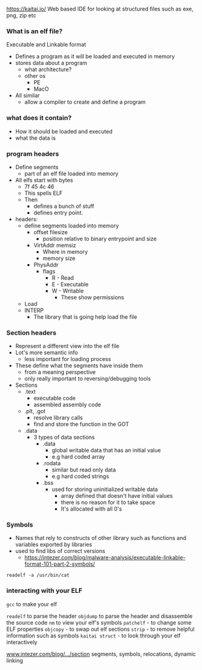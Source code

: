 

https://kaitai.io/
Web based IDE for looking at structured files such as exe, png, zip etc
### What is an elf file?

Executable and Linkable format
- Defines a program as it will be loaded and executed in memory
- stores data about a program
	- what architecture?
	- other os
		- PE
		- MacO
- All similar
	- allow a compiler to create and define a program

### what does it contain?
- How it should be loaded and executed
- what the data is

### program headers
- Define segments
	- part of an elf file loaded into memory
- All elfs start with bytes 
	- 7f 45 4c 46
	- This spells ELF
	- Then
		- defines a bunch of stuff
		- defines entry point.
- headers:
	- define segments loaded into memory
		- offset filesize
			- position relative to binary entrypoint and size
		- VirtAddr memsiz
			- Where in memory
			- memory size
		- PhysAddr
			- flags
				- R - Read
				- E - Executable
				- W - Writable
					- These show permissions
	- Load
	- INTERP
		- The library that is going help load the file

### Section headers
- Represent a different view into the elf file
- Lot's more semantic info
	- less important for loading process
- These define what the segments have inside them
	- from a meaning perspective
	- only really important to reversing/debugging tools
- Sections
	- .text
		- executable code
		- assembled assembly code
	- .plt, .got
		- resolve library calls
		- find and store the function in the GOT
	- .data
		- 3 types of data sections
			- .data
				- global writable data that has an initial value
				- e.g hard coded array
			- .rodata
				- similar but read only data
				- e.g hard coded strings
			- .bss
				- used for storing uninitialized writable data
					- array defined that doesn't have initial values
					- there is no reason for it to take space
					- It's allocated with all 0's

### Symbols
- Names that rely to constructs of other library such as functions and variables exported by libraries
- used to find libs of correct versions
	- https://intezer.com/blog/malware-analysis/executable-linkable-format-101-part-2-symbols/

`readelf -a /usr/bin/cat` 


### interacting with your ELF

`gcc` to make your elf

`readelf` to parse the header
`objdump` to parse the header and disassemble the source code
`nm` to view your elf's symbols
`patchelf` - to change some ELF properties
`objcopy` - to swap out elf sections
`strip` - to remove helpful information such as symbols
`kaitai struct` -  to look through your elf interactively

www.intezer.com/blog/.../section segments, symbols, relocations, dynamic linking
